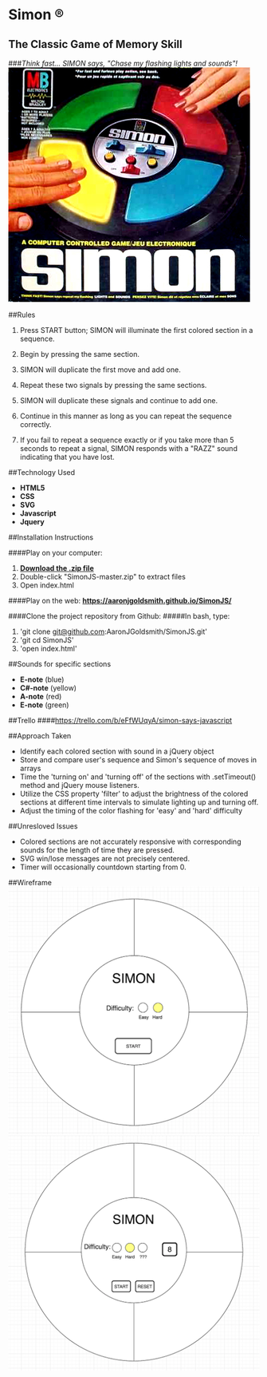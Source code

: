 # Simon ® 
## The Classic Game of Memory Skill 
###*Think fast... SIMON says, "Chase my flashing lights and sounds"!*
![](assets/pic288369.jpg)

##Rules
1. Press START button; SIMON will illuminate the first colored section in a sequence.

2. Begin by pressing the same section.

3. SIMON will duplicate the first move and add one.

4. Repeat these two signals by pressing the same sections.

5. SIMON will duplicate these signals and continue to add one.

6. Continue in this manner as long as you can repeat the sequence correctly.

7. If you fail to repeat a sequence exactly or if you take more than 5 seconds to repeat a signal, SIMON responds with a
"RAZZ" sound indicating that you have lost.

##Technology Used
* **HTML5**
* **CSS**
* **SVG**
* **Javascript**
* **Jquery**




##Installation Instructions

####Play on your computer:
1. [**Download the .zip file**](https://github.com/AaronJGoldsmith/SimonJS/archive/master.zip)
2. Double-click "SimonJS-master.zip" to extract files 
3. Open index.html

####Play on the web: **<https://aaronjgoldsmith.github.io/SimonJS/>**



####Clone the project repository from Github:
#####In bash, type:
1. 'git clone git@github.com:AaronJGoldsmith/SimonJS.git'
2. 'git cd SimonJS'
3. 'open index.html'


##Sounds for specific sections
* **E-note** (blue)
* **C#-note** (yellow)
* **A-note** (red)
* **E-note** (green)

##Trello
####<https://trello.com/b/eFfWUqyA/simon-says-javascript>

##Approach Taken
* Identify each colored section with sound in a jQuery object
* Store and compare user's sequence and Simon's sequence of moves in arrays
* Time the 'turning on' and 'turning off' of the sections with .setTimeout() method and jQuery mouse listeners.
* Utilize the CSS property 'filter' to adjust the brightness of the colored sections at different time intervals to simulate lighting up and turning off.
* Adjust the timing of the color flashing for 'easy' and 'hard' difficulty

##Unresloved Issues
* Colored sections are not accurately responsive with corresponding sounds for the length of time they are pressed.
* SVG win/lose messages are not precisely centered.
* Timer will occasionally countdown starting from 0.

##Wireframe
![](assets/Simon.png)
![](assets/Simon2.png)

